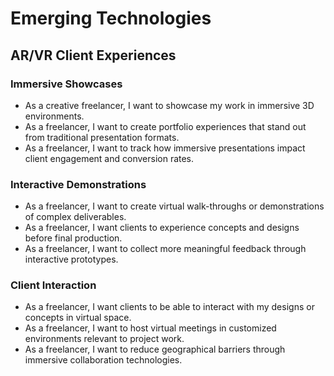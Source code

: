 # Emerging Technologies

## AR/VR Client Experiences

### Immersive Showcases
- As a creative freelancer, I want to showcase my work in immersive 3D environments.
- As a freelancer, I want to create portfolio experiences that stand out from traditional presentation formats.
- As a freelancer, I want to track how immersive presentations impact client engagement and conversion rates.

### Interactive Demonstrations
- As a freelancer, I want to create virtual walk-throughs or demonstrations of complex deliverables.
- As a freelancer, I want clients to experience concepts and designs before final production.
- As a freelancer, I want to collect more meaningful feedback through interactive prototypes.

### Client Interaction
- As a freelancer, I want clients to be able to interact with my designs or concepts in virtual space.
- As a freelancer, I want to host virtual meetings in customized environments relevant to project work.
- As a freelancer, I want to reduce geographical barriers through immersive collaboration technologies.